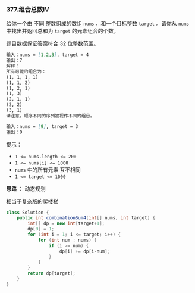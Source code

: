 ### 377.组合总数IV

给你一个由 不同 整数组成的数组 `nums` ，和一个目标整数 `target` 。请你从 `nums` 中找出并返回总和为 `target` 的元素组合的个数。

题目数据保证答案符合 32 位整数范围。

``` markdown
输入：nums = [1,2,3], target = 4
输出：7
解释：
所有可能的组合为：
(1, 1, 1, 1)
(1, 1, 2)
(1, 2, 1)
(1, 3)
(2, 1, 1)
(2, 2)
(3, 1)
请注意，顺序不同的序列被视作不同的组合。

输入：nums = [9], target = 3
输出：0
```

提示：

- `1 <= nums.length <= 200`
- `1 <= nums[i] <= 1000`
- `nums` 中的所有元素 互不相同
- `1 <= target <= 1000`



**思路** ： 动态规划

相当于复杂版的爬楼梯

``` java
class Solution {
    public int combinationSum4(int[] nums, int target) {
        int[] dp = new int[target+1];
        dp[0] = 1;
        for (int i = 1; i <= target; i++) {
            for (int num : nums) {
                if (i >= num) {
                    dp[i] += dp[i-num];
                }
            }
        }
        return dp[target];
    }
}
```

